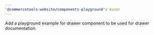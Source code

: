 ```yaml
---
'@commercetools-website/components-playground': minor
---
```


Add a playground example for drawer component to be used for drawer documentation.
